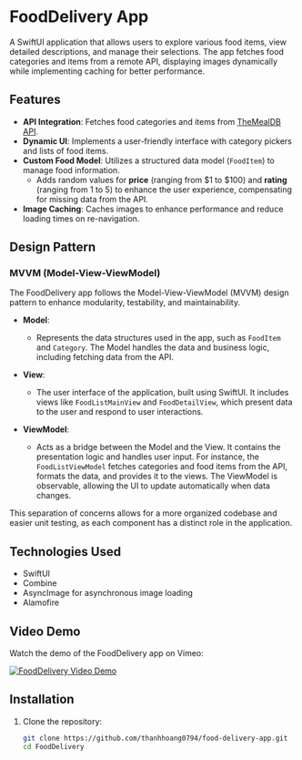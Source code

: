 # FoodDelivery App

A SwiftUI application that allows users to explore various food items, view detailed descriptions, and manage their selections. The app fetches food categories and items from a remote API, displaying images dynamically while implementing caching for better performance.

## Features

- **API Integration**: Fetches food categories and items from [TheMealDB API](https://www.themealdb.com/api.php).
- **Dynamic UI**: Implements a user-friendly interface with category pickers and lists of food items.
- **Custom Food Model**: Utilizes a structured data model (`FoodItem`) to manage food information. 
  - Adds random values for **price** (ranging from $1 to $100) and **rating** (ranging from 1 to 5) to enhance the user experience, compensating for missing data from the API.
- **Image Caching**: Caches images to enhance performance and reduce loading times on re-navigation.

## Design Pattern

### MVVM (Model-View-ViewModel)

The FoodDelivery app follows the Model-View-ViewModel (MVVM) design pattern to enhance modularity, testability, and maintainability.

- **Model**: 
  - Represents the data structures used in the app, such as `FoodItem` and `Category`. The Model handles the data and business logic, including fetching data from the API.
  
- **View**: 
  - The user interface of the application, built using SwiftUI. It includes views like `FoodListMainView` and `FoodDetailView`, which present data to the user and respond to user interactions.

- **ViewModel**: 
  - Acts as a bridge between the Model and the View. It contains the presentation logic and handles user input. For instance, the `FoodListViewModel` fetches categories and food items from the API, formats the data, and provides it to the views. The ViewModel is observable, allowing the UI to update automatically when data changes.

This separation of concerns allows for a more organized codebase and easier unit testing, as each component has a distinct role in the application.

## Technologies Used

- SwiftUI
- Combine
- AsyncImage for asynchronous image loading
- Alamofire

## Video Demo

Watch the demo of the FoodDelivery app on Vimeo:

[![FoodDelivery Video Demo](https://i.ibb.co/pX63Dn5/thumnail.png)]((https://vimeo.com/1021588384?share=copy))

## Installation

1. Clone the repository:
   ```bash
   git clone https://github.com/thanhhoang0794/food-delivery-app.git
   cd FoodDelivery
